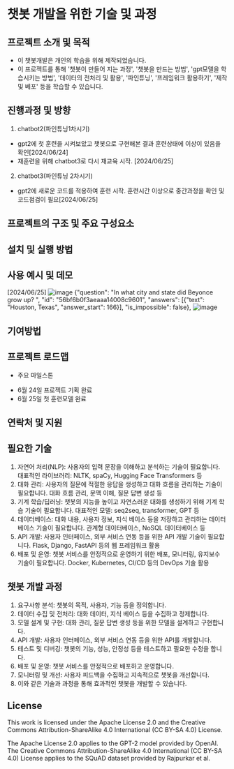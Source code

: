 # 챗봇 개발을 위한 기술 및 과정

## 프로젝트 소개 및 목적
* 이 챗봇개발은 개인의 학습을 위해 제작되었습니다.
* 이 프로젝트를 통해 '챗봇이 만들어 지는 과정', '챗봇을 만드는 방법', 'gpt모델을 학습시키는 방법', '데이터의 전처리 및 활용', '파인튜닝', '프레임워크 활용하기', '제작 및 베포' 등을 학습할 수 있습니다.

## 진행과정 및 방향
 1. chatbot2(파인튜닝1차시기)
* gpt2에 첫 훈련을 시켜보았고 챗봇으로 구현해본 결과 훈련상태에 이상이 있음을 확인[2024/06/24]
* 재훈련을 위해 chatbot3로 다시 재교육 시작. [2024/06/25]

 2. chatbot3(파인튜닝 2차시기)
* gpt2에 새로운 코드를 적용하여 훈련 시작. 훈련시간 이상으로 중간과정을 확인 및 코드점검이 필요[2024/06/25]

## 프로젝트의 구조 및 주요 구성요소

## 설치 및 실행 방법

## 사용 예시 및 데모
[2024/06/25]
![image](https://github.com/Oh-JunTaek/ChatBot/assets/143782929/2059090d-5bcf-45ab-82c0-17dab2da410e)
{"question": "In what city and state did Beyonce  grow up? ", "id": "56bf6b0f3aeaaa14008c9601", "answers": [{"text": "Houston, Texas", "answer_start": 166}], "is_impossible": false},
![image](https://github.com/Oh-JunTaek/ChatBot/assets/143782929/f49f7eb3-9c19-4870-a050-b4f8edbb7126)


## 기여방법

## 프로젝트 로드맵
* 주요 마일스톤
 - 6월 24일 프로젝트 기획 완료
 - 6월 25일 첫 훈련모델 완료
## 연락처 및 지원

## 필요한 기술
1. 자연어 처리(NLP): 사용자의 입력 문장을 이해하고 분석하는 기술이 필요합니다.
대표적인 라이브러리: NLTK, spaCy, Hugging Face Transformers 등
2. 대화 관리: 사용자의 질문에 적절한 응답을 생성하고 대화 흐름을 관리하는 기술이 필요합니다.
대화 흐름 관리, 문맥 이해, 질문 답변 생성 등
3. 기계 학습/딥러닝: 챗봇의 지능을 높이고 자연스러운 대화를 생성하기 위해 기계 학습 기술이 필요합니다.
대표적인 모델: seq2seq, transformer, GPT 등
4. 데이터베이스: 대화 내용, 사용자 정보, 지식 베이스 등을 저장하고 관리하는 데이터베이스 기술이 필요합니다.
관계형 데이터베이스, NoSQL 데이터베이스 등
5. API 개발: 사용자 인터페이스, 외부 서비스 연동 등을 위한 API 개발 기술이 필요합니다.
Flask, Django, FastAPI 등의 웹 프레임워크 활용
6. 배포 및 운영: 챗봇 서비스를 안정적으로 운영하기 위한 배포, 모니터링, 유지보수 기술이 필요합니다.
Docker, Kubernetes, CI/CD 등의 DevOps 기술 활용

## 챗봇 개발 과정
1. 요구사항 분석: 챗봇의 목적, 사용자, 기능 등을 정의합니다.
2. 데이터 수집 및 전처리: 대화 데이터, 지식 베이스 등을 수집하고 정제합니다.
3. 모델 설계 및 구현: 대화 관리, 질문 답변 생성 등을 위한 모델을 설계하고 구현합니다.
4. API 개발: 사용자 인터페이스, 외부 서비스 연동 등을 위한 API를 개발합니다.
5. 테스트 및 디버깅: 챗봇의 기능, 성능, 안정성 등을 테스트하고 필요한 수정을 합니다.
6. 배포 및 운영: 챗봇 서비스를 안정적으로 배포하고 운영합니다.
7. 모니터링 및 개선: 사용자 피드백을 수집하고 지속적으로 챗봇을 개선합니다.
8. 이와 같은 기술과 과정을 통해 효과적인 챗봇을 개발할 수 있습니다. 

## License

This work is licensed under the Apache License 2.0 and the Creative Commons Attribution-ShareAlike 4.0 International (CC BY-SA 4.0) License.

The Apache License 2.0 applies to the GPT-2 model provided by OpenAI.
The Creative Commons Attribution-ShareAlike 4.0 International (CC BY-SA 4.0) License applies to the SQuAD dataset provided by Rajpurkar et al.
